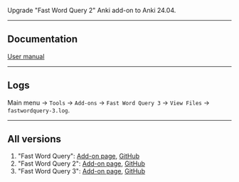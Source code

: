 Upgrade "Fast Word Query 2"  Anki add-on to Anki 24.04.

---

## Documentation

[User manual](https://ankiweb.net/shared/info/1807206748)

---

## Logs

Main menu -> `Tools` -> `Add-ons` -> `Fast Word Query 3` -> `View Files` -> `fastwordquery-3.log`.

---

## All versions

1. "Fast Word
   Query": [Add-on page](https://ankiweb.net/shared/info/1807206748), [GitHub](https://github.com/sth2018/FastWordQuery)
2. "Fast Word Query
   2": [Add-on page](https://ankiweb.net/shared/info/1501719123), [GitHub](https://github.com/aliahari/fastwordquery-2)
3. "Fast Word Query
   3": [Add-on page](https://ankiweb.net/shared/info/1956435337), [GitHub](https://github.com/Aleks-Ya/fastwordquery-3)
